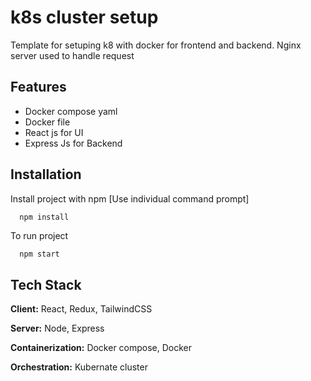 
# k8s cluster setup

Template for setuping k8 with docker for frontend and backend. Nginx server used to handle request 




## Features

- Docker compose yaml
- Docker file
- React js for UI
- Express Js for Backend


## Installation

Install project with npm [Use individual command prompt]

```bash
  npm install
```

To run project
```
  npm start
```
    
## Tech Stack

**Client:** React, Redux, TailwindCSS

**Server:** Node, Express

**Containerization:** Docker compose, Docker

**Orchestration:** Kubernate cluster
